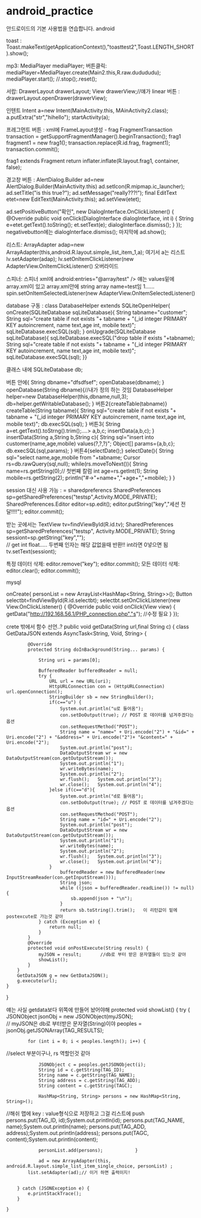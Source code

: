 # android_practice
안드로이드의 기본 사용법을 연습합니다.
android

  toast :
Toast.makeText(getApplicationContext(),"toasttest2",Toast.LENGTH_SHORT).show();

mp3:
MediaPlayer mediaPlayer;
버튼클릭: mediaPlayer=MediaPlayer.create(Main2.this,R.raw.dudududu);
mediaPlayer.start(); //.stop();.reset();

서랍:
<include layout="@layout/main3drawer" />
DrawerLayout drawerLayout;
View drawerView;//얘가 linear
버튼 : drawerLayout.openDrawer(drawerView);

인텐트
Intent a=new Intent(MainActivity.this, MAinActivity2.class);
a.putExtra("str","hihello");
startActivity(a);

프레그먼트 버튼 :
xml에 
FrameLayout생성 - frag
FragmentTransaction transaction = getSupportFragmentManager().beginTransaction();
 frag1 fragment1 = new frag1();
 transaction.replace(R.id.frag, fragment1);
transaction.commit();

frag1 extends Fragment
return inflater.inflate(R.layout.frag1, container, false);

경고창 버튼 :
AlertDialog.Builder ad=new AlertDialog.Builder(MainActivity.this)
                ad.setIcon(R.mipmap.ic_launcher);
                ad.setTitle("is this true?");
                ad.setMessage("really???!");
                final EditText etet=new EditText(MainActivity.this);
                ad.setView(etet);

 ad.setPositiveButton("확인", new DialogInterface.OnClickListener() {
            @Override
            public void onClick(DialogInterface dialogInterface, int i) {
             String e=etet.getText().toString();
             et.setText(e);
                dialogInterface.dismiss();
            }
        });
negativebutton에는  dialogInterface.dismiss();
마지막에 ad.show();

리스트:
ArrayAdapter adap=new ArrayAdapter(this,android.R.layout.simple_list_item_1,a);
여기서 a는 리스트
lv.setAdapter(adap);
lv.setOnItemClickListener(new AdapterView.OnItemClickListener()
오버라이드



스피너:
스피너 xml에         android:entries="@array/test" />
얘는 values밑에 array.xml이 있고 array.xml안에 string array name=test임
<string-array name="test">
    <item>1</item>......
spin.setOnItemSelectedListener(new AdapterView.OnItemSelectedListener()



database 구동 : 
class DatabaseHelper extends SQLiteOpenHelper{
onCreate(SQLiteDatabase sqLiteDatabase){
String tabname="customer";
                String sql="create table if not exists "+ tabname + "(_id integer PRIMARY KEY autoincrement, name text,age int, mobile text)";
                sqLiteDatabase.execSQL(sql);
}
onUpgrade(SQLiteDatabase sqLiteDatabase){
sqLiteDatabase.execSQL("drop table if exists "+tabname);
String sql="create table if not exists "+ tabname + "(_id integer PRIMARY KEY autoincrement, name text,age int, mobile text)";
          sqLiteDatabase.execSQL(sql);
}}

클래스 내에 SQLiteDatabase db;

버튼 안에{
String dbname="dfsdfsef";
openDatabase(dbname);
}
openDatabase(String dbname){//내가 정의 하는 것임
 DatabaseHelper helper=new DatabaseHelper(this,dbname,null,3);
        db=helper.getWritableDatabase();
}
버튼2{createTable(tabname)}
createTable(String tabname){
  String sql="create table if not exists "+ tabname + "(_id integer PRIMARY KEY autoincrement, name text,age int, mobile text)";
 db.execSQL(sql);
}
버튼3{
String a=et.getText().toStrng().trim();....> a,b,c;
insertData(a,b,c);
}
insertData(String a,String b,String c){
String sql="insert into customer(name,age,mobile) values(?,?,?)";
Object[] params={a,b,c};
  db.execSQL(sql,params);
}
버튼4{selectDate();}
selectDate(){
 String sql="select name,age,mobile from "+tabname;
 Cursor rs=db.rawQuery(sql,null);
while(rs.moveToNext()){
                String name=rs.getString(0);// 첫번째 칼럼
                int age=rs.getInt(1);
                String mobile=rs.getString(2);
                println("#->"+name+","+age+","+mobile);
            }
}

session 대신 사용 가능 : = sharedpreferencs
   SharedPreferences sp=getSharedPreferences("testsp",Activity.MODE_PRIVATE);
        SharedPreferences.Editor editor=sp.edit();
        editor.putString("key","세션 전달!!!!");
        editor.commit();


받는 곳에서는
TextView tv=findViewById(R.id.tv);
        SharedPreferences sp=getSharedPreferences("testsp", Activity.MODE_PRIVATE);
        String sessiont=sp.getString("key","");   
                                          // get int float.....     두번째 인자는 해당 값없을때 반환!! int라면 0넣으면 됨
        tv.setText(sessiont);


특정 데이터 삭제:
editor.remove("key");
editor.commit();
모든 데이터 삭제:
editor.clear();
editor.commit();


mysql

onCreate{
personList = new ArrayList<HashMap<String, String>>();
Button selectbt=findViewById(R.id.selectbt);
selectbt.setOnClickListener(new View.OnClickListener() {
    @Override
    public void onClick(View view) {
        getData("http://192.168.56.1/PHP_connection.php","s"); //수정 필요
    }
});

crete 밖에서 함수 선언..?
public void getData(String url,final String c) {
        class GetDataJSON extends AsyncTask<String, Void, String> {

            @Override
            protected String doInBackground(String... params) {

                String uri = params[0];

                BufferedReader bufferedReader = null;
                try {
                    URL url = new URL(uri);
                    HttpURLConnection con = (HttpURLConnection) url.openConnection();
                    StringBuilder sb = new StringBuilder();
                    if(c=="u") {
                        System.out.println("u로 들어옴");
                        con.setDoOutput(true); // POST 로 데이터를 넘겨주겠다는 옵션
                        con.setRequestMethod("POST");
                        String name = "name=" + Uri.encode("2") + "&id=" + Uri.encode("2") + "&address=" + Uri.encode("2")+ "&content=" + Uri.encode("2");
                        System.out.println("post");
                        DataOutputStream wr = new DataOutputStream(con.getOutputStream());
                        System.out.println("1");
                        wr.writeBytes(name);
                        System.out.println("2");
                        wr.flush();   System.out.println("3");
                        wr.close();   System.out.println("4");
                    }else if(c=="d"){
                        System.out.println("d로 들어옴");
                        con.setDoOutput(true); // POST 로 데이터를 넘겨주겠다는 옵션
                        con.setRequestMethod("POST");
                        String name = "id=" + Uri.encode("2");
                        System.out.println("post");
                        DataOutputStream wr = new DataOutputStream(con.getOutputStream());
                        System.out.println("1");
                        wr.writeBytes(name);
                        System.out.println("2");
                        wr.flush();   System.out.println("3");
                        wr.close();   System.out.println("4");
                    }
                        bufferedReader = new BufferedReader(new InputStreamReader(con.getInputStream()));
                        String json;
                        while ((json = bufferedReader.readLine()) != null) {
                            sb.append(json + "\n");
                        }
                        return sb.toString().trim();   이 리턴값이 밑에 postexcute로 가는것 같아
                } catch (Exception e) {
                    return null;
                }
            }
            @Override
            protected void onPostExecute(String result) {
                myJSON = result;       //db로 부터 받은 문자열들이 있는것 같아
                showList();
            }
        }
        GetDataJSON g = new GetDataJSON();
        g.execute(url);
    }
}


얘는 사실 getdata보다 위쪽에 만들어 놨어야해
    protected void showList() {
        try {
            JSONObject jsonObj = new JSONObject(myJSON);   
              // myJSON은 db로 부터받은 문자열(String)이야
            peoples = jsonObj.getJSONArray(TAG_RESULTS);

            for (int i = 0; i < peoples.length(); i++) {
//select 부분이구나, rs 역할인것 같아

                JSONObject c = peoples.getJSONObject(i);
                String id = c.getString(TAG_ID);
                String name = c.getString(TAG_NAME);
                String address = c.getString(TAG_ADD);
                String content = c.getString(TAGC);

                HashMap<String, String> persons = new HashMap<String, String>();
//해쉬 맵에 key : value형식으로 저장하고  그걸 리스트에 push
                persons.put(TAG_ID, id);System.out.println(id);
                persons.put(TAG_NAME, name);System.out.println(name);
                persons.put(TAG_ADD, address);System.out.println(address);
                persons.put(TAGC, content);System.out.println(content);

                personList.add(persons);            }

                ad = new ArrayAdapter(this, android.R.layout.simple_list_item_single_choice, personList) ;
            list.setAdapter(ad);// 이거 하면 출력이지!


        } catch (JSONException e) {
            e.printStackTrace();
        }

    }


